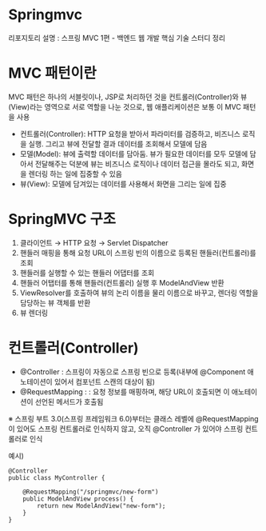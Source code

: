 # Springmvc
리포지토리 설명 : 스프링 MVC 1편 - 백엔드 웹 개발 핵심 기술 스터디 정리

# MVC 패턴이란
MVC 패턴은 하나의 서블릿이나, JSP로 처리하던 것을 컨트롤러(Controller)와 뷰(View)라는 영역으로 서로 역할을 나눈 것으로, 웹 애플리케이션은 보통 이 MVC 패턴을 사용

- 컨트롤러(Controller): HTTP 요청을 받아서 파라미터를 검증하고, 비즈니스 로직을 실행. 그리고 뷰에 전달할 결과 데이터를 조회해서 모델에 담음
- 모델(Model): 뷰에 출력할 데이터를 담아둠. 뷰가 필요한 데이터를 모두 모델에 담아서 전달해주는 덕분에 뷰는 비즈니스 로직이나 데이터 접근을 몰라도 되고, 화면을 렌더링 하는 일에 집중할 수 있음
- 뷰(View): 모델에 담겨있는 데이터를 사용해서 화면을 그리는 일에 집중

# SpringMVC 구조
1. 클라이언트 → HTTP 요청 → Servlet Dispatcher
2. 핸들러 매핑을 통해 요청 URL이 스프링 빈의 이름으로 등록된 핸들러(컨트롤러)를 조회
3. 핸들러를 실행할 수 있는 핸들러 어댑터를 조회
4. 핸들러 어탭터를 통해 핸들러(컨트롤러) 실행 후 ModelAndView 반환
5. ViewResolver를 호출하여 뷰의 논리 이름을 물리 이름으로 바꾸고, 렌더링 역할을 담당하는 뷰 객체를 반환
6. 뷰 렌더링

# 컨트롤러(Controller)
- @Controller : 스프링이 자동으로 스프링 빈으로 등록(내부에 @Component 애노테이션이 있어서 컴포넌트 스캔의 대상이 됨)
- @RequestMapping : : 요청 정보를 매핑하며, 해당 URL이 호출되면 이 애노테이션이 선언된 메서드가 호출됨

※ 스프링 부트 3.0(스프링 프레임워크 6.0)부터는 클래스 레벨에 @RequestMapping 이 있어도 스프링 컨트롤러로 인식하지 않고, 오직 @Controller 가 있어야 스프링 컨트롤러로 인식

예시)

    @Controller
    public class MyController {
    
        @RequestMapping("/springmvc/new-form")
        public ModelAndView process() {
            return new ModelAndView("new-form");
        }
    }
